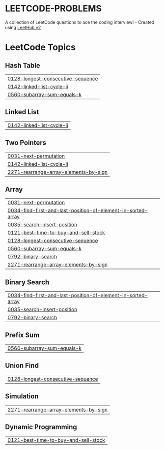 # LEETCODE-PROBLEMS
A collection of LeetCode questions to ace the coding interview! - Created using [LeetHub v2](https://github.com/arunbhardwaj/LeetHub-2.0)

<!---LeetCode Topics Start-->
# LeetCode Topics
## Hash Table
|  |
| ------- |
| [0128-longest-consecutive-sequence](https://github.com/arijitk930/LEETCODE-PROBLEMS/tree/master/0128-longest-consecutive-sequence) |
| [0142-linked-list-cycle-ii](https://github.com/arijitk930/LEETCODE-PROBLEMS/tree/master/0142-linked-list-cycle-ii) |
| [0560-subarray-sum-equals-k](https://github.com/arijitk930/LEETCODE-PROBLEMS/tree/master/0560-subarray-sum-equals-k) |
## Linked List
|  |
| ------- |
| [0142-linked-list-cycle-ii](https://github.com/arijitk930/LEETCODE-PROBLEMS/tree/master/0142-linked-list-cycle-ii) |
## Two Pointers
|  |
| ------- |
| [0031-next-permutation](https://github.com/arijitk930/LEETCODE-PROBLEMS/tree/master/0031-next-permutation) |
| [0142-linked-list-cycle-ii](https://github.com/arijitk930/LEETCODE-PROBLEMS/tree/master/0142-linked-list-cycle-ii) |
| [2271-rearrange-array-elements-by-sign](https://github.com/arijitk930/LEETCODE-PROBLEMS/tree/master/2271-rearrange-array-elements-by-sign) |
## Array
|  |
| ------- |
| [0031-next-permutation](https://github.com/arijitk930/LEETCODE-PROBLEMS/tree/master/0031-next-permutation) |
| [0034-find-first-and-last-position-of-element-in-sorted-array](https://github.com/arijitk930/LEETCODE-PROBLEMS/tree/master/0034-find-first-and-last-position-of-element-in-sorted-array) |
| [0035-search-insert-position](https://github.com/arijitk930/LEETCODE-PROBLEMS/tree/master/0035-search-insert-position) |
| [0121-best-time-to-buy-and-sell-stock](https://github.com/arijitk930/LEETCODE-PROBLEMS/tree/master/0121-best-time-to-buy-and-sell-stock) |
| [0128-longest-consecutive-sequence](https://github.com/arijitk930/LEETCODE-PROBLEMS/tree/master/0128-longest-consecutive-sequence) |
| [0560-subarray-sum-equals-k](https://github.com/arijitk930/LEETCODE-PROBLEMS/tree/master/0560-subarray-sum-equals-k) |
| [0792-binary-search](https://github.com/arijitk930/LEETCODE-PROBLEMS/tree/master/0792-binary-search) |
| [2271-rearrange-array-elements-by-sign](https://github.com/arijitk930/LEETCODE-PROBLEMS/tree/master/2271-rearrange-array-elements-by-sign) |
## Binary Search
|  |
| ------- |
| [0034-find-first-and-last-position-of-element-in-sorted-array](https://github.com/arijitk930/LEETCODE-PROBLEMS/tree/master/0034-find-first-and-last-position-of-element-in-sorted-array) |
| [0035-search-insert-position](https://github.com/arijitk930/LEETCODE-PROBLEMS/tree/master/0035-search-insert-position) |
| [0792-binary-search](https://github.com/arijitk930/LEETCODE-PROBLEMS/tree/master/0792-binary-search) |
## Prefix Sum
|  |
| ------- |
| [0560-subarray-sum-equals-k](https://github.com/arijitk930/LEETCODE-PROBLEMS/tree/master/0560-subarray-sum-equals-k) |
## Union Find
|  |
| ------- |
| [0128-longest-consecutive-sequence](https://github.com/arijitk930/LEETCODE-PROBLEMS/tree/master/0128-longest-consecutive-sequence) |
## Simulation
|  |
| ------- |
| [2271-rearrange-array-elements-by-sign](https://github.com/arijitk930/LEETCODE-PROBLEMS/tree/master/2271-rearrange-array-elements-by-sign) |
## Dynamic Programming
|  |
| ------- |
| [0121-best-time-to-buy-and-sell-stock](https://github.com/arijitk930/LEETCODE-PROBLEMS/tree/master/0121-best-time-to-buy-and-sell-stock) |
<!---LeetCode Topics End-->